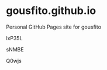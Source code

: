 # gousfito.github.io
Personal GitHub Pages site for gousfito




























































lxP35L


sNMBE

Q0wjs
